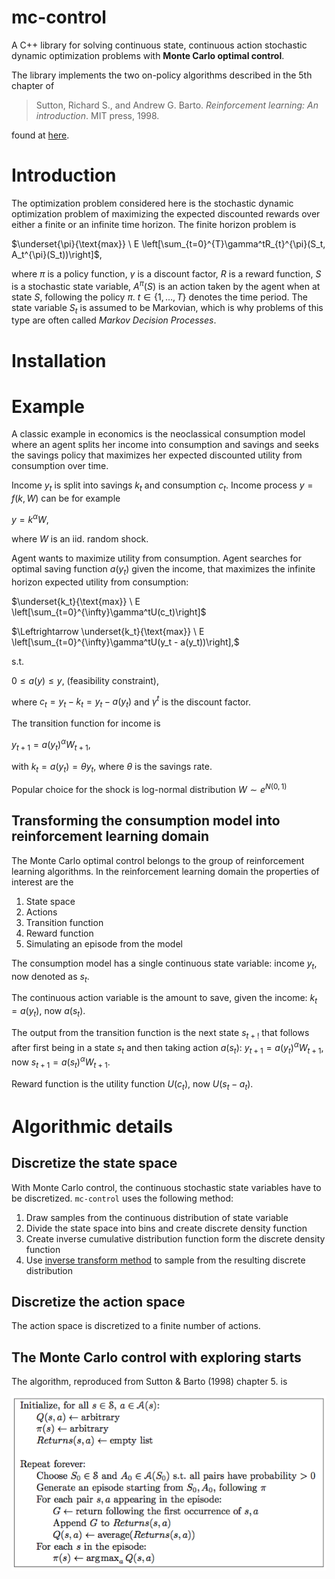 # mc-control
A C++ library for solving continuous state, continuous action stochastic dynamic optimization problems with **Monte Carlo optimal control**.

The library implements the two on-policy algorithms described in the 5th chapter of 

>Sutton, Richard S., and Andrew G. Barto. *Reinforcement learning: An introduction*. MIT press, 1998.

found at [here](http://webdocs.cs.ualberta.ca/~sutton/book/the-book.html).

# Introduction
The optimization problem considered here is the stochastic dynamic optimization problem of maximizing the expected discounted rewards over either a finite or an infinite time horizon. The finite horizon problem is 

$\underset{\pi}{\text{max}} \ E \left[\sum_{t=0}^{T}\gamma^tR_{t}^{\pi}(S_t, A_t^{\pi}(S_t))\right]$, 

where $\pi$ is a policy function, $\gamma$ is a discount factor, $R$ is a reward function, $S$ is a stochastic state variable, $A^{\pi}(S)$ is an action taken by the agent when at state $S$, following the policy $\pi$. $t \in \{1,\ldots,T\}$ denotes the time period. The state variable $S_t$ is assumed to be Markovian, which is why problems of this type are often called *Markov Decision Processes*.

# Installation

# Example
A classic example in economics is the neoclassical consumption model where an agent splits her income into consumption and savings and seeks the savings policy that maximizes her expected discounted utility from consumption over time.

Income $y_t$ is split into savings $k_t$ and consumption $c_t$. Income process $y=f(k,W)$ can be for example

$y = k^{\alpha}W,$

where $W$ is an iid. random shock.
	
Agent wants to maximize utility from consumption. Agent searches for optimal saving function $a(y_t)$ given the income, that maximizes the infinite horizon expected utility from consumption:

$\underset{k_t}{\text{max}} \ E \left[\sum_{t=0}^{\infty}\gamma^tU(c_t)\right]$

$\Leftrightarrow \underset{k_t}{\text{max}} \ E \left[\sum_{t=0}^{\infty}\gamma^tU(y_t - a(y_t))\right],$

s.t.

$0 \leq a(y) \leq y$, (feasibility constraint),

where $c_t = y_t - k_t = y_t - a(y_t)$ and $\gamma^t$ is the discount factor.

The transition function for income is

$y_{t+1} = a(y_t)^{\alpha}W_{t+1},$

with $k_t = a(y_t) = \theta y_t$, where $\theta$ is the savings rate. 

Popular choice for the shock is log-normal distribution $W \sim e^{N(0,1)}$


## Transforming the consumption model into reinforcement learning domain
The Monte Carlo optimal control belongs to the group of reinforcement learning algorithms. In the reinforcement learning domain the properties of interest are the 

1. State space
2. Actions
3. Transition function
4. Reward function
5. Simulating an episode from the model

The consumption model has a single continuous state variable: income $y_t$, now denoted as $s_t.$

The continuous action variable is the amount to save, given the income: $k_t = a(y_t)$, now $a(s_t).$

The output from the transition function is the next state $s_{t+!}$ that follows after first being in a state $s_t$ and then taking action $a(s_t)$: $y_{t+1} = a(y_t)^{\alpha}W_{t+1}$, now $s_{t+1} = a(s_t)^{\alpha}W_{t+1}.$

Reward function is the utility function $U(c_t)$, now $U(s_t-a_t).$

# Algorithmic details
## Discretize the state space
With Monte Carlo control, the continuous stochastic state variables have to be discretized. `mc-control` uses the following method:

1. Draw samples from the continuous distribution of state variable
2. Divide the state space into bins and create discrete density function
3. Create inverse cumulative distribution function form the discrete density function
4. Use [inverse transform method](https://en.wikipedia.org/wiki/Inverse_transform_sampling) to sample from the resulting  discrete distribution

## Discretize the action space
The action space is discretized to a finite number of actions.

## The Monte Carlo control with exploring starts
The algorithm, reproduced from Sutton & Barto (1998) chapter 5. is 

![](figures/MC-ES.png?raw=true)

